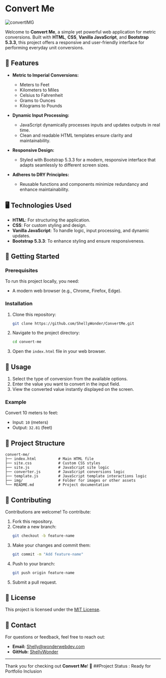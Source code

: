 # Convert Me
![convertIMG](https://github.com/user-attachments/assets/eb8529b2-8cd8-42c7-9b6a-7a945ba8fd24)


Welcome to **Convert Me**, a simple yet powerful web application for metric conversions. Built with **HTML**, **CSS**, **Vanilla JavaScript**, and **Bootstrap 5.3.3**, this project offers a responsive and user-friendly interface for performing everyday unit conversions.

## 🚀 Features

- **Metric to Imperial Conversions:**
  - Meters to Feet
  - Kilometers to Miles
  - Celsius to Fahrenheit
  - Grams to Ounces
  - Kilograms to Pounds

- **Dynamic Input Processing:**
  - JavaScript dynamically processes inputs and updates outputs in real time.
  - Clean and readable HTML templates ensure clarity and maintainability.

- **Responsive Design:**
  - Styled with Bootstrap 5.3.3 for a modern, responsive interface that adapts seamlessly to different screen sizes.

- **Adheres to DRY Principles:**
  - Reusable functions and components minimize redundancy and enhance maintainability.

## 🖥️ Technologies Used

- **HTML**: For structuring the application.
- **CSS**: For custom styling and design.
- **Vanilla JavaScript**: To handle logic, input processing, and dynamic updates.
- **Bootstrap 5.3.3**: To enhance styling and ensure responsiveness.

## 🌟 Getting Started

### Prerequisites
To run this project locally, you need:
- A modern web browser (e.g., Chrome, Firefox, Edge).

### Installation
1. Clone this repository:
   ```bash
   git clone https://github.com/ShellyWonder/ConvertMe.git
   ```
2. Navigate to the project directory:
   ```bash
   cd convert-me
   ```
3. Open the `index.html` file in your web browser.

## 🎯 Usage

1. Select the type of conversion from the available options.
2. Enter the value you want to convert in the input field.
3. View the converted value instantly displayed on the screen.

### Example
Convert 10 meters to feet:
- Input: `10` (meters)
- Output: `32.81` (feet)

## 📂 Project Structure
```
convert-me/
├── index.html          # Main HTML file
├── site.css            # Custom CSS styles
├── site.js             # JavaScript site logic
├── converter.js        # JavaScript conversions logic 
├── template.js         # JavaScript template interactions logic 
├── img/                # Folder for images or other assets
└── README.md           # Project documentation
```
## 🤝 Contributing

Contributions are welcome! To contribute:
1. Fork this repository.
2. Create a new branch:
   ```bash
   git checkout -b feature-name
   ```
3. Make your changes and commit them:
   ```bash
   git commit -m "Add feature-name"
   ```
4. Push to your branch:
   ```bash
   git push origin feature-name
   ```
5. Submit a pull request.

## 📝 License

This project is licensed under the [MIT License](LICENSE).

## 💬 Contact

For questions or feedback, feel free to reach out:
- **Email:** Shelly@wonderwebdev.com
- **GitHub:** [ShellyWonder](https://github.com/ShellyWonder)

---

Thank you for checking out **Convert Me**! 🌟
##Project Status : Ready for Portfolio Inclusion    

